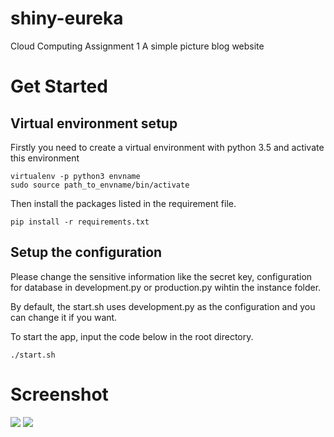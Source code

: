 # shiny-eureka
Cloud Computing Assignment 1
A simple picture blog website

# Get Started

## Virtual environment setup

Firstly you need to create a virtual environment with python 3.5 and activate this environment
```
virtualenv -p python3 envname
sudo source path_to_envname/bin/activate
```
Then install the packages listed in the requirement file.
```
pip install -r requirements.txt
```

## Setup the configuration

Please change the sensitive information like the secret key, configuration for database in development.py or production.py wihtin the instance folder.

By default, the start.sh uses development.py as the configuration and you can change it if you want.

To start the app, input the code below in the root directory.
```
./start.sh
```

# Screenshot
![](http://owatmapyv.bkt.gdipper.com/Home%20Photo%20Library.png)
![](http://owatmapyv.bkt.gdipper.com/Home%20Photo%20Library%20amplify.png)
